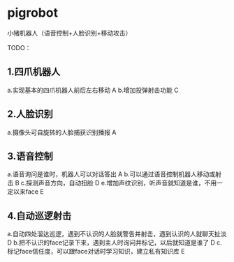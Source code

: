 # pigrobot
小猪机器人（语音控制+人脸识别+移动攻击）

TODO：
## 1.四爪机器人
a.实现基本的四爪机器人前后左右移动 A
b.增加投弹射击功能 C
## 2.人脸识别
a.摄像头可自旋转的人脸捕获识别播报 A
## 3.语音控制
a.语音询问是谁时，机器人可以对话答出 A
b.可以通过语音控制机器人移动或射击 B
c.探测声音方向，自动扭脸  D
e.增加声纹识别，听声音就知道是谁，不用一定以来face E
## 4.自动巡逻射击
a.自动四处溜达巡逻，遇到不认识的人脸就警告并射击，遇到认识的人就聊天扯淡 D
b.把不认识的face记录下来，遇到主人时询问并标记，以后就知道是谁了 D
c.标记face信任度，可以跟face对话时学习知识，建立私有知识库 E
